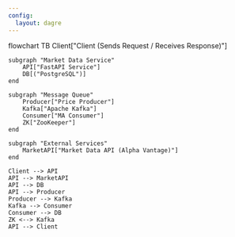 ```yaml
---
config:
  layout: dagre
---
```


flowchart TB
    Client["Client (Sends Request / Receives Response)"]

    subgraph "Market Data Service"
        API["FastAPI Service"]
        DB[("PostgreSQL")]
    end

    subgraph "Message Queue"
        Producer["Price Producer"]
        Kafka["Apache Kafka"]
        Consumer["MA Consumer"]
        ZK["ZooKeeper"]
    end

    subgraph "External Services"
        MarketAPI["Market Data API (Alpha Vantage)"]
    end

    Client --> API
    API --> MarketAPI
    API --> DB
    API --> Producer
    Producer --> Kafka
    Kafka --> Consumer
    Consumer --> DB
    ZK <--> Kafka
    API --> Client
